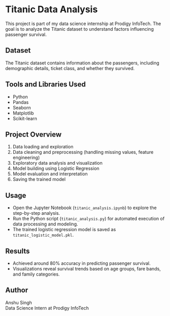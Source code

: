 # Titanic Data Analysis

This project is part of my data science internship at Prodigy InfoTech. The goal is to analyze the Titanic dataset to understand factors influencing passenger survival.

## Dataset

The Titanic dataset contains information about the passengers, including demographic details, ticket class, and whether they survived.

## Tools and Libraries Used

- Python
- Pandas
- Seaborn
- Matplotlib
- Scikit-learn

## Project Overview

1. Data loading and exploration  
2. Data cleaning and preprocessing (handling missing values, feature engineering)  
3. Exploratory data analysis and visualization  
4. Model building using Logistic Regression  
5. Model evaluation and interpretation  
6. Saving the trained model

## Usage

- Open the Jupyter Notebook (`titanic_analysis.ipynb`) to explore the step-by-step analysis.  
- Run the Python script (`titanic_analysis.py`) for automated execution of data processing and modeling.  
- The trained logistic regression model is saved as `titanic_logistic_model.pkl`.

## Results

- Achieved around 80% accuracy in predicting passenger survival.  
- Visualizations reveal survival trends based on age groups, fare bands, and family categories.

## Author

Anshu Singh  
Data Science Intern at Prodigy InfoTech
